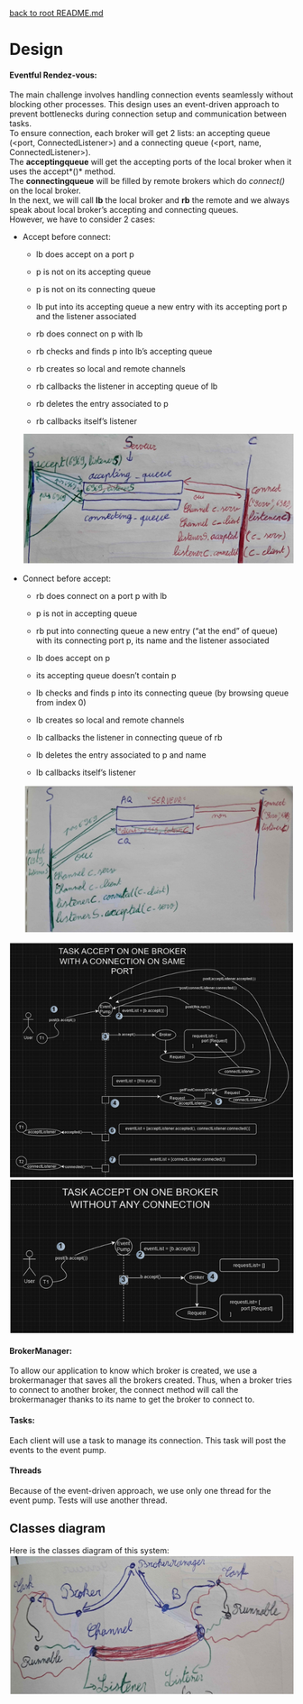 [back to root README.md](../README.md)
# Design

#### **Eventful Rendez-vous**:

The main challenge involves handling connection events seamlessly without blocking other processes. This design uses an event-driven approach to prevent bottlenecks during connection setup and communication between tasks.  
To ensure connection, each broker will get 2 lists: an accepting queue (<port, ConnectedListener>) and a connecting queue (<port, name, ConnectedListener>).  
The **acceptingqueue** will get the accepting ports of the local broker when it uses the accept*()* method.  
The **connectingqueue** will be filled by remote brokers which do *connect()* on the local broker.  
In the next, we will call **lb** the local broker and **rb** the remote and we always speak about local broker’s accepting and connecting queues.  
However, we have to consider 2 cases:

* Accept before connect:  
  - lb does accept on a port p  
  - p is not on its accepting queue  
  - p is not on its connecting queue  
  - lb put into its accepting queue a new entry with its accepting port p and the listener associated

  - rb does connect on p with lb  
  - rb checks and finds p into lb’s accepting queue  
  - rb creates so local and remote channels  
  - rb callbacks the listener in accepting queue of lb  
  - rb deletes the entry associated to p  
  - rb callbacks itself’s listener

  ![Example of Accept before Connect](AcceptBeforeConnect.png "Example of Accept before Connect")
  

* Connect before accept:  
  - rb does connect on a port p with lb  
  - p is not in accepting queue  
  - rb put into connecting queue a new entry (“at the end” of queue) with its connecting port p, its name and the listener associated

  - lb does accept on p  
  - its accepting queue doesn’t contain p  
  - lb checks and finds p into its connecting queue (by browsing queue from index 0)  
  - lb creates so local and remote channels  
  - lb callbacks the listener in connecting queue of rb  
  - lb deletes the entry associated to p and name  
  - lb callbacks itself’s listener

  ![Example of Connect before Accept](ConnectBeforeAccept.png "Example of Connect before Accept")

![](AcceptWithConnect.png)
![](AcceptWithoutConnect.png)

#### **BrokerManager**:

To allow our application to know which broker is created, we use a brokermanager that saves all the brokers created. Thus, when a broker tries to connect to another broker, the connect method will call the brokermanager thanks to its name to get the broker to connect to.

#### **Tasks**:

Each client will use a task to manage its connection. This task will post the events to the event pump.

#### **Threads**

Because of the event-driven approach, we use only one thread for the event pump.
Tests will use another thread.


## Classes diagram

Here is the classes diagram of this system:  
![](ClassDiagram.png "Class diagram")